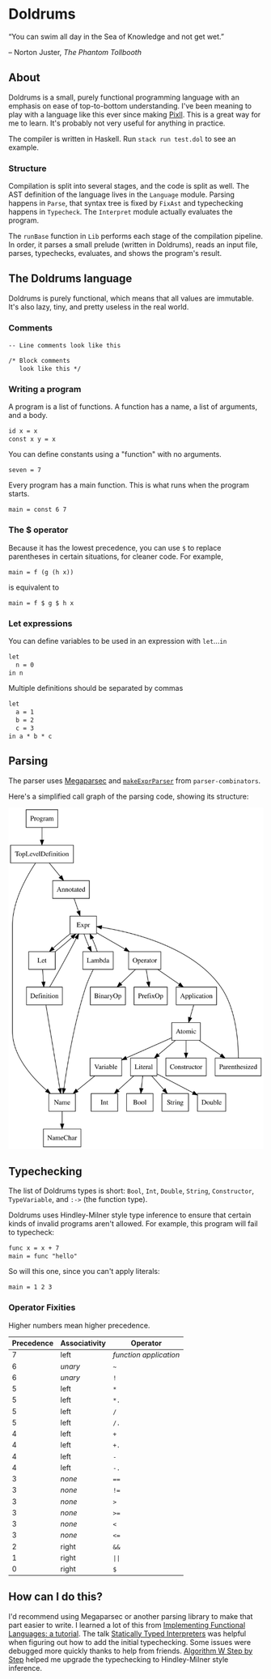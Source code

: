 # Doldrums

&ldquo;You can swim all day in the Sea of Knowledge and not get wet.&rdquo;

&ndash; Norton Juster, _The Phantom Tollbooth_

## About

Doldrums is a small, purely functional programming language with an emphasis on ease of top-to-bottom understanding. I've been meaning to play with a language like this ever since making [Pixll](https://github.com/mitchellvitez/raspi-lights). This is a great way for me to learn. It's probably not very useful for anything in practice.

The compiler is written in Haskell. Run `stack run test.dol` to see an example.

### Structure

Compilation is split into several stages, and the code is split as well. The AST definition of the language lives in the `Language` module. Parsing happens in `Parse`, that syntax tree is fixed by `FixAst` and typechecking happens in `Typecheck`. The `Interpret` module actually evaluates the program. 

The `runBase` function in `Lib` performs each stage of the compilation pipeline. In order, it parses a small prelude (written in Doldrums), reads an input file, parses, typechecks, evaluates, and shows the program's result.

## The Doldrums language

Doldrums is purely functional, which means that all values are immutable. It's also lazy, tiny, and pretty useless in the real world.

### Comments

```
-- Line comments look like this
```

```
/* Block comments
   look like this */
```

### Writing a program

A program is a list of functions. A function has a name, a list of arguments, and a body.

```
id x = x
const x y = x
```

You can define constants using a "function" with no arguments.
```
seven = 7
```

Every program has a main function. This is what runs when the program starts.
```
main = const 6 7
```

### The $ operator

Because it has the lowest precedence, you can use `$` to replace parentheses in certain situations, for cleaner code. For example, 

```
main = f (g (h x))
```

is equivalent to

```
main = f $ g $ h x
```

### Let expressions

You can define variables to be used in an expression with `let`...`in`
```
let
  n = 0
in n
```

Multiple definitions should be separated by commas
```
let
  a = 1
  b = 2
  c = 3
in a * b * c
```

## Parsing

The parser uses [Megaparsec](https://hackage.haskell.org/package/megaparsec) and [`makeExprParser`](https://hackage.haskell.org/package/parser-combinators-1.3.0/docs/Control-Monad-Combinators-Expr.html#v:makeExprParser) from `parser-combinators`.

Here's a simplified call graph of the parsing code, showing its structure:

![SVG showing parsing graph](parsegraph.svg)

## Typechecking

The list of Doldrums types is short: `Bool`, `Int`, `Double`, `String`, `Constructor`, `TypeVariable`, and `:->` (the function type).

Doldrums uses Hindley-Milner style type inference to ensure that certain kinds of invalid programs aren't allowed. For example, this program will fail to typecheck:

```
func x = x + 7
main = func "hello"
```

So will this one, since you can't apply literals:

```
main = 1 2 3
```

### Operator Fixities

Higher numbers mean higher precedence.

Precedence | Associativity | Operator
-----------|---------------|---------
7          | left          | _function application_
6          | _unary_       | `~`
6          | _unary_       | `!`
5          | left          | `*`
5          | left          | `*.`
5          | left          | `/`
5          | left          | `/.`
4          | left          | `+`
4          | left          | `+.`
4          | left          | `-`
4          | left          | `-.`
3          | _none_        | `==`
3          | _none_        | `!=`
3          | _none_        | `>`
3          | _none_        | `>=`
3          | _none_        | `<`
3          | _none_        | `<=`
2          | right         | `&&`
1          | right         | `\|\|`
0          | right         | `$`

## How can I do this?

I'd recommend using Megaparsec or another parsing library to make that part easier to write. I learned a lot of this from [Implementing Functional Languages: a tutorial](https://www.microsoft.com/en-us/research/publication/implementing-functional-languages-a-tutorial). The talk [Statically Typed Interpreters](https://www.youtube.com/watch?v=Ci2KF5hVuEs) was helpful when figuring out how to add the initial typechecking. Some issues were debugged more quickly thanks to help from friends. [Algorithm W Step by Step](https://citeseerx.ist.psu.edu/viewdoc/download?doi=10.1.1.65.7733&rep=rep1&type=pdf) helped me upgrade the typechecking to Hindley-Milner style inference.
